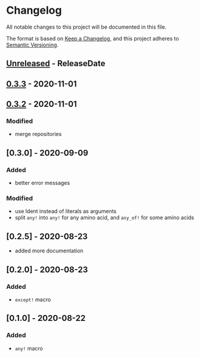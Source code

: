 # Changelog
All notable changes to this project will be documented in this file.

The format is based on [Keep a Changelog](https://keepachangelog.com/en/1.0.0/),
and this project adheres to [Semantic Versioning](https://semver.org/spec/v2.0.0.html).


<!-- next-header -->

## [Unreleased] - ReleaseDate

## [0.3.3] - 2020-11-01


## [0.3.2] - 2020-11-01

### Modified

- merge repositories

## [0.3.0] - 2020-09-09

### Added

- better error messages

### Modified

- use Ident instead of literals as arguments 
- split `any!` into `any!` for any amino acid, and `any_of!` for some amino acids

## [0.2.5] - 2020-08-23

- added more documentation

## [0.2.0] - 2020-08-23

### Added 

- `except!` macro

## [0.1.0] - 2020-08-22

### Added 

- `any!` macro

<!-- next-url -->
[Unreleased]: https://github.com/jeanmanguy/rust-amino-acids/compare/aa-regex-v0.3.3...HEAD
[0.3.3]: https://github.com/jeanmanguy/rust-amino-acids/compare/aa-regex-v0.3.2...aa-regex-v0.3.3
[0.3.2]: https://github.com/jeanmanguy/rust-amino-acids/compare/v0.3.0<...aa-regex-v0.3.2